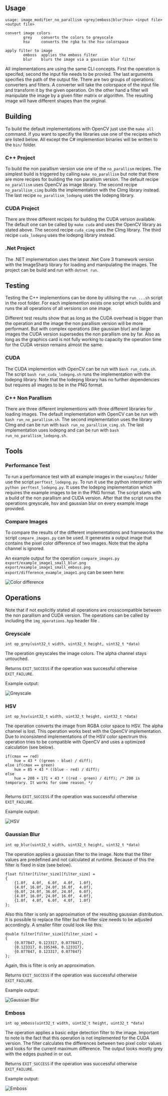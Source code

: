 ## Usage
```
usage: image_modifier_no_parallism <grey|emboss|blur|hsv> <input file> <output file>

convert image colors
        grey    converts the colors to greyscale
        hsv     converts the rgba to the hsv colorspace

apply filter to image
        emboss  applies the emboss filter
        blur    blurs the image via a gaussian blur filter
```
All implementations are using the same CLI concepts.
First the operation is specifed, second the input file needs to be provied. The last arguments specifies the path of the output file.
There are two groups of operations: converters and filters.
A converter will take the colorspace of the input file and transform it by the given operation.
On the other hand a filter will manipulate the image by a given filter matrix or algorithm. The resulting image will have different shapes than the orginal. 

## Building
To build the default implementations with OpenCV just use
the `make all` command.
If you want to specifiy the libraries use one of the recipes which are listed below.
All except the C# implemention binaries will be written to the `bin/` folder.

### C++ Project
To build the non parallism version use one of the `no_parallism` recipes.
The simplest build is triggered by calling `make no_parallism` but note that there are more recipes for building the non parallism version.
The default recipe `no_parallism` uses OpenCV as image library.
The second recipe `no_parallism_cimg` builds the implementation with the CImg library instead.
The last recipe `no_parallism_lodepng` uses the lodepng library.

### CUDA Project
There are three different recipes for building the CUDA version available.
The default one can be called by `make cuda` and uses the OpenCV library as stated above.
The second recipe `cuda_cimg` uses the CImg library.
The third recipe `cuda_lodepng` uses the lodepng library instead.

### .Net Project
The .NET implementation uses the latest .Net Core 3 framework version with the ImageSharp library for loading and manipulating the images.
The project can be build and run with `dotnet run`.

## Testing
Testing the C++ implementions can be done by utilising the `run_...sh` script in the root folder.
For each implemention exists one script which builds and runs the all operations of all versions on one image.

Different test results show that as long as the CUDA overhead is bigger than the operation and the image the non parallism version will be more performant.
But with complex operations (like gaussian blur) and large images the CUDA version supersedes the non parallism one by far.
Also as long as the graphics card is not fully working to capacity the operation time for the CUDA version remains almost the same.

### CUDA
The CUDA implemention with OpenCV can be run with `bash run_cuda.sh`.
The script `bash run_cuda_lodepng.sh` runs the implementation with the lodepng library.
Note that the lodepng library has no further dependencies but requires all images to be in the PNG format.

### C++ Non Parallism
There are three different implementions with three different libraries for loading images.
The default implementation with OpenCV can be run with `bash run_no_parallism.sh`.
The second implementation uses the library CImg and can be run with `bash run_no_parallism_cimg.sh`. The last implementation uses lodepng and can be run with `bash run_no_parallism_lodepng.sh`.

## Tools

### Performance Test
To run a performance test with all example images in the `examples/` folder use
the script `perftest_lodepng.py`. To run it use the python interpreter with `python perftest_lodepng.py`.
It uses the lodepng implementation which requires the example images to be in the PNG format.
The script starts with a build of the non parallism and CUDA version.
After that the script runs the operations greyscale, hsv and gaussian blur on every example image provided.

### Compare Images
To compare the results of the different implementations and frameworks
the script `compare_images.py` can be used.
It generates a output image that contains the pixel color difference of two images.
Note that the alpha channel is ignored.

An example output for the operation `compare_images.py export/example_image1_small_blur.png export/example_image1_small_emboss.png export/difference_example_image1.png` can be seen here:

![Color difference](difference.png)

## Operations
Note that if not explicitly stated all operations are crosscompatible between the non parallism and CUDA version.
The operations can be called by including the `ìmg_operations.hpp` header file .

### Greyscale
```
int op_grey(uint32_t width, uint32_t height, uint32_t *data)
```
The operation greyscales the image colors. The alpha channel stays untouched.

Returns `EXIT_SUCCESS` if the operation was successful otherwise `EXIT_FAILURE`. 

Example output:

![Greyscale](grey.png)

### HSV
```
int op_hsv(uint32_t width, uint32_t height, uint32_t *data)
```
The operation converts the image from RGBA color space to HSV. The alpha channel
is lost. This operation works best with the OpenCV implementation.
Due to inconsistend implementations of the HSV color spectrum this operation tries
to be compatible with OpenCV and uses a optimized calculation (see below).
```
if(cmax == red)
	hue = 43 * ((green - blue) / diff);
else if(cmax == green)
	hue = 85 + 43 * ((blue - red) / diff);
else
	hue = 200 + 171 + 43 * ((red - green) / diff); /* 200 is temporary. It works for some reason. */
			
```

Returns `EXIT_SUCCESS` if the operation was successful otherwise `EXIT_FAILURE`. 

Example output:

![HSV](hsv.png)

### Gaussian Blur
```
int op_blur(uint32_t width, uint32_t height, uint32_t *data)
```
The operation applies a gaussian filter to the image. Note that the filter values are predefined
and not calculated at runtime. Because of this the filter is fixed in size (see below).
```
float filter[filter_size][filter_size] =
{
	{1.0f,  4.0f,  6.0f,  4.0f,  1.0f},
	{4.0f, 16.0f, 24.0f, 16.0f,  4.0f},
	{6.0f, 24.0f, 36.0f, 24.0f,  6.0f},
	{4.0f, 16.0f, 24.0f, 16.0f,  4.0f},
	{1.0f,  4.0f,  6.0f,  4.0f,  1.0f}
};
```
Also this filter is only an approximation of the resulting gaussian distribution.
It is possible to replace the filter but the filter size needs to be adjusted accordingly.
A smaller filter could look like this:
```
double filter[filter_size][filter_size] =
{
	{0.077847, 0.123317, 0.077847},
	{0.123317, 0.195346, 0.123317},
	{0.077847, 0.123317, 0.077847}
};
```
Again, this is filter is only an approximation.

Returns `EXIT_SUCCESS` if the operation was successful otherwise `EXIT_FAILURE`. 

Example output:

![Gaussian Blur](blur.png)

### Emboss
```
int op_emboss(uint32_t width, uint32_t height, uint32_t *data)
```
The operation applies a basic edge detection filter to the image. Important to note is the fact that this operation is not implemented for the CUDA version.
The filter calculates the differences between two pixel color values and looks for the current maximum difference. The output looks mostly grey with the edges pushed in or out.

Returns `EXIT_SUCCESS` if the operation was successful otherwise `EXIT_FAILURE`. 

Example output:

![Emboss](emboss.png)